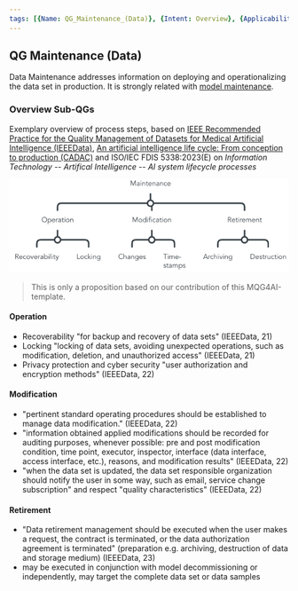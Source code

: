 ```yaml
---
tags: [{Name: QG_Maintenance_(Data)}, {Intent: Overview}, {Applicability: GenericAILifecycle}, {Usage Example: default_highrisk}]
---
```


## QG Maintenance (Data)

Data Maintenance addresses information on deploying and operationalizing the data set in production. It is strongly related with [model maintenance](../../../2_Lifecycle/4_Maintenance/QG_Maintenance_(Lifecycle).md).

### Overview Sub-QGs
Exemplary overview of process steps, based on [IEEE Recommended Practice for the Quality Management of Datasets for Medical Artificial Intelligence (IEEEData)](https://ieeexplore.ieee.org/document/9812564), [An artificial intelligence life cycle: From conception to production (CADAC)](https://www.sciencedirect.com/science/article/pii/S2666389922000745) and ISO/IEC FDIS 5338:2023(E) on *Information Technology -- Artifical Intelligence -- AI system lifecycle processes*

![](../../../../imgs/Lifecycle/QGDataMaintenance.png)

> This is only a proposition based on our contribution of this MQG4AI-template.

#### Operation
- Recoverability "for backup and recovery of data sets" (IEEEData, 21)
- Locking "locking of data sets, avoiding unexpected operations, such as modification, deletion, and unauthorized access"  (IEEEData, 21)
- Privacy protection and cyber security "user authorization and encryption methods" (IEEEData, 22)

#### Modification
- "pertinent standard operating procedures should be established to manage data modification." (IEEEData, 22)
- "information obtained applied modifications should be recorded for auditing purposes, whenever possible: pre and post modification condition, time point, executor, inspector, interface (data interface, access interface, etc.), reasons, and modification results" (IEEEData, 22)
- "when the data set is updated, the data set responsible organization should notify the user in some way, such as email, service change subscription" and respect "quality characteristics" (IEEEData, 22)


#### Retirement
- "Data retirement management should be executed when the user makes a request, the contract is terminated, or the data authorization agreement is terminated" (preparation e.g. archiving, destruction of data and storage medium) (IEEEData, 23)
- may be executed in conjunction with model decommissioning or independently, may target the complete data set or data samples